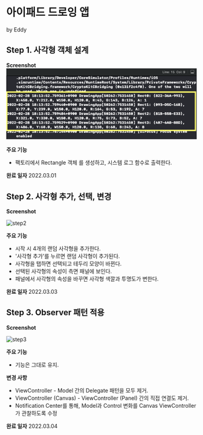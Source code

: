 #  아이패드 드로잉 앱
by Eddy

## Step 1. 사각형 객체 설계

**Screenshot**
![step1_1](/DrawingApp/DrawingApp/Resource/Screenshots/step1_1.png)

**주요 기능**
- 팩토리에서 Rectangle 객체 를 생성하고, 시스템 로그 함수로 출력한다.

**완료 일자**
2022.03.01

## Step 2. 사각형 추가, 선택, 변경

**Screenshot**

![step2](https://user-images.githubusercontent.com/17468015/156528888-ed8208ed-dca1-4c15-86a6-86517a3d8135.gif)

**주요 기능**
- 시작 시 4개의 랜덤 사각형을 추가한다.
- '사각형 추가'를 누르면 랜덤 사각형이 추가된다.
- 사각형을 탭하면 선택되고 테두리 모양이 바뀐다.
- 선택된 사각형의 속성이 측면 패널에 보인다.
- 패널에서 사각형의 속성을 바꾸면 사각형 색깔과 투명도가 변한다. 

**완료 일자**
2022.03.03

## Step 3. Observer 패턴 적용

**Screenshot**

![step3](https://user-images.githubusercontent.com/17468015/156721080-a82e45de-b4a4-434e-b78a-280596b8e00d.gif)

**주요 기능**
- 기능은 그대로 유지.

**변경 사항**
- ViewController - Model 간의 Delegate 패턴을 모두 제거.
- ViewController (Canvas) - ViewController (Panel) 간의 직접 연결도 제거. 
- Notification Center를 통해, Model과 Control 변화를 Canvas ViewController가 관찰하도록 수정

**완료 일자**
2022.03.04


